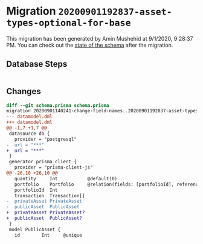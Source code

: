 # Migration `20200901192837-asset-types-optional-for-base`

This migration has been generated by Amin Mushehid at 9/1/2020, 9:28:37 PM.
You can check out the [state of the schema](./schema.prisma) after the migration.

## Database Steps

```sql

```

## Changes

```diff
diff --git schema.prisma schema.prisma
migration 20200901140241-change-field-names..20200901192837-asset-types-optional-for-base
--- datamodel.dml
+++ datamodel.dml
@@ -1,7 +1,7 @@
 datasource db {
   provider = "postgresql"
-  url = "***"
+  url = "***"
 }
 generator prisma_client {
   provider = "prisma-client-js"
@@ -26,10 +26,10 @@
   quantity     Int           @default(0)
   portfolio    Portfolio     @relation(fields: [portfolioId], references: [id])
   portfolioId  Int
   transaction  Transaction[]
-  privateAsset PrivateAsset
-  publicAsset  PublicAsset
+  privateAsset PrivateAsset?
+  publicAsset  PublicAsset?
 }
 model PublicAsset {
   id        Int     @unique
```


